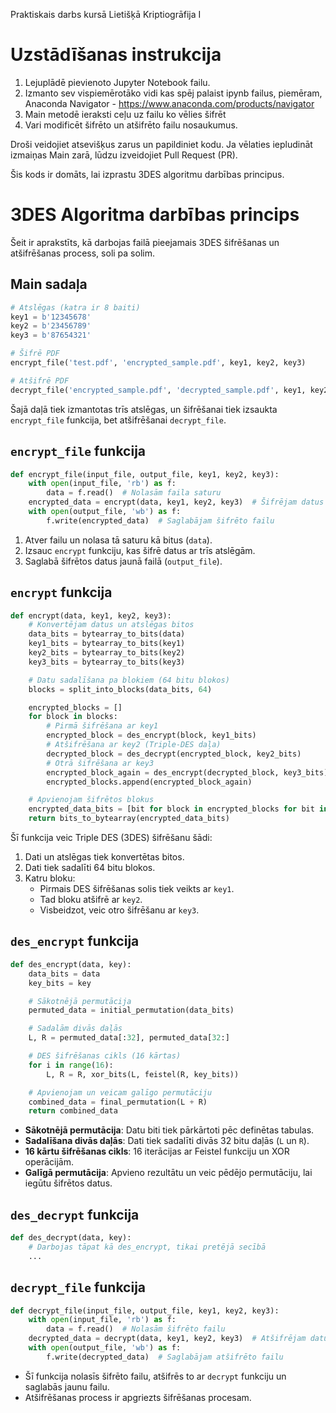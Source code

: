 Praktiskais darbs kursā Lietišķā Kriptiogrāfija I

# Uzstādīšanas instrukcija

1. Lejuplādē pievienoto Jupyter Notebook failu.
2. Izmanto sev vispiemērotāko vidi kas spēj palaist ipynb failus, piemēram, Anaconda Navigator - https://www.anaconda.com/products/navigator
3. Main metodē ieraksti ceļu uz failu ko vēlies šifrēt
4. Vari modificēt šifrēto un atšifrēto failu nosaukumus.

Droši veidojiet atsevišķus zarus un papildiniet kodu. Ja vēlaties iepludināt izmaiņas Main zarā, lūdzu izveidojiet Pull Request (PR). 

Šis kods ir domāts, lai izprastu 3DES algoritmu darbības principus.





# 3DES Algoritma darbības princips

Šeit ir aprakstīts, kā darbojas failā pieejamais 3DES šifrēšanas un atšifrēšanas process, soli pa solim.

## Main sadaļa

```python
# Atslēgas (katra ir 8 baiti)
key1 = b'12345678'
key2 = b'23456789'
key3 = b'87654321'

# Šifrē PDF
encrypt_file('test.pdf', 'encrypted_sample.pdf', key1, key2, key3)

# Atšifrē PDF
decrypt_file('encrypted_sample.pdf', 'decrypted_sample.pdf', key1, key2, key3)
```

Šajā daļā tiek izmantotas trīs atslēgas, un šifrēšanai tiek izsaukta `encrypt_file` funkcija, bet atšifrēšanai `decrypt_file`.

## `encrypt_file` funkcija

```python
def encrypt_file(input_file, output_file, key1, key2, key3):
    with open(input_file, 'rb') as f:
        data = f.read()  # Nolasām faila saturu
    encrypted_data = encrypt(data, key1, key2, key3)  # Šifrējam datus
    with open(output_file, 'wb') as f:
        f.write(encrypted_data)  # Saglabājam šifrēto failu
```

1. Atver failu un nolasa tā saturu kā bitus (`data`).
2. Izsauc `encrypt` funkciju, kas šifrē datus ar trīs atslēgām.
3. Saglabā šifrētos datus jaunā failā (`output_file`).

## `encrypt` funkcija

```python
def encrypt(data, key1, key2, key3):
    # Konvertējam datus un atslēgas bitos
    data_bits = bytearray_to_bits(data)
    key1_bits = bytearray_to_bits(key1)
    key2_bits = bytearray_to_bits(key2)
    key3_bits = bytearray_to_bits(key3)

    # Datu sadalīšana pa blokiem (64 bitu blokos)
    blocks = split_into_blocks(data_bits, 64)

    encrypted_blocks = []
    for block in blocks:
        # Pirmā šifrēšana ar key1
        encrypted_block = des_encrypt(block, key1_bits)
        # Atšifrēšana ar key2 (Triple-DES daļa)
        decrypted_block = des_decrypt(encrypted_block, key2_bits)
        # Otrā šifrēšana ar key3
        encrypted_block_again = des_encrypt(decrypted_block, key3_bits)
        encrypted_blocks.append(encrypted_block_again)

    # Apvienojam šifrētos blokus
    encrypted_data_bits = [bit for block in encrypted_blocks for bit in block]
    return bits_to_bytearray(encrypted_data_bits)
```

Šī funkcija veic Triple DES (3DES) šifrēšanu šādi:
1. Dati un atslēgas tiek konvertētas bitos.
2. Dati tiek sadalīti 64 bitu blokos.
3. Katru bloku:
   - Pirmais DES šifrēšanas solis tiek veikts ar `key1`.
   - Tad bloku atšifrē ar `key2`.
   - Visbeidzot, veic otro šifrēšanu ar `key3`.

## `des_encrypt` funkcija

```python
def des_encrypt(data, key):
    data_bits = data
    key_bits = key

    # Sākotnējā permutācija
    permuted_data = initial_permutation(data_bits)

    # Sadalām divās daļās
    L, R = permuted_data[:32], permuted_data[32:]

    # DES šifrēšanas cikls (16 kārtas)
    for i in range(16):
        L, R = R, xor_bits(L, feistel(R, key_bits))

    # Apvienojam un veicam galīgo permutāciju
    combined_data = final_permutation(L + R)
    return combined_data
```

- **Sākotnējā permutācija**: Datu biti tiek pārkārtoti pēc definētas tabulas.
- **Sadalīšana divās daļās**: Dati tiek sadalīti divās 32 bitu daļās (`L` un `R`).
- **16 kārtu šifrēšanas cikls**: 16 iterācijas ar Feistel funkciju un XOR operācijām.
- **Galīgā permutācija**: Apvieno rezultātu un veic pēdējo permutāciju, lai iegūtu šifrētos datus.

## `des_decrypt` funkcija

```python
def des_decrypt(data, key):
    # Darbojas tāpat kā des_encrypt, tikai pretējā secībā
    ...
```

## `decrypt_file` funkcija

```python
def decrypt_file(input_file, output_file, key1, key2, key3):
    with open(input_file, 'rb') as f:
        data = f.read()  # Nolasām šifrēto failu
    decrypted_data = decrypt(data, key1, key2, key3)  # Atšifrējam datus
    with open(output_file, 'wb') as f:
        f.write(decrypted_data)  # Saglabājam atšifrēto failu
```

- Šī funkcija nolasīs šifrēto failu, atšifrēs to ar `decrypt` funkciju un saglabās jaunu failu.
- Atšifrēšanas process ir apgriezts šifrēšanas procesam.
